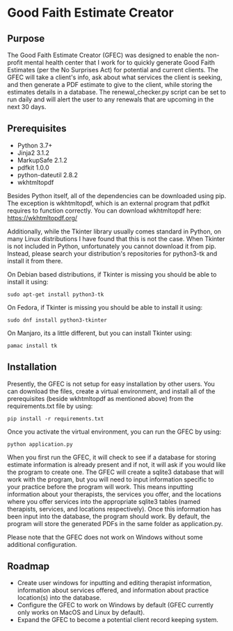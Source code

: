# Good Faith Estimate Creator
## Purpose
The Good Faith Estimate Creator (GFEC) was designed to enable the non-profit mental health center that I work for to quickly generate Good Faith Estimates (per the No Surprises Act) for potential and current clients. The GFEC will take a client's info, ask about what services the client is seeking, and then generate a PDF estimate to give to the client, while storing the estimates details in a database. The renewal_checker.py script can be set to run daily and will alert the user to any renewals that are upcoming in the next 30 days.

## Prerequisites
- Python 3.7+
- Jinja2 3.1.2
- MarkupSafe 2.1.2
- pdfkit 1.0.0
- python-dateutil 2.8.2
- wkhtmltopdf

Besides Python itself, all of the dependencies can be downloaded using pip. The exception is wkhtmltopdf, which is an external program that pdfkit requires to function correctly. You can download wkhtmltopdf here: https://wkhtmltopdf.org/

Additionally, while the Tkinter library usually comes standard in Python, on many Linux distributions I have found that this is not the case. When Tkinter is not included in Python, unfortunately you cannot download it from pip. Instead, please search your distribution's repositories for python3-tk and install it from there.

On Debian based distributions, if Tkinter is missing you should be able to install it using:

```
sudo apt-get install python3-tk
```

On Fedora, if Tkinter is missing you should be able to install it using:

```
sudo dnf install python3-tkinter
```

On Manjaro, its a little different, but you can install Tkinter using:

```
pamac install tk
```

## Installation

Presently, the GFEC is not setup for easy installation by other users. You can download the files, create a virtual environment, and install all of the prerequisites (beside wkhtmltopdf as mentioned above) from the requirements.txt file by using:

```
pip install -r requirements.txt
```

Once you activate the virtual environment, you can run the GFEC by using:

```
python application.py
```

When you first run the GFEC, it will check to see if a database for storing estimate information is already present and if not, it will ask if you would like the program to create one. The GFEC will create a sqlite3 database that will work with the program, but you will need to input information specific to your practice before the program will work. This means inputting information about your therapists, the services you offer, and the locations where you offer services into the appropriate sqlite3 tables (named therapists, services, and locations respectively). Once this information has been input into the database, the program should work. By default, the program will store the generated PDFs in the same folder as application.py.

Please note that the GFEC does not work on Windows without some additional configuration.

## Roadmap
- Create user windows for inputting and editing therapist information, information about services offered, and information about practice location(s) into the database.
- Configure the GFEC to work on Windows by default (GFEC currently only works on MacOS and Linux by default).
- Expand the GFEC to become a potential client record keeping system.
